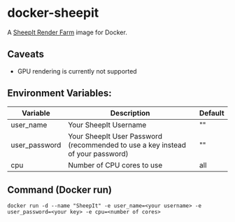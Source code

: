 # docker-sheepit
A [SheepIt Render Farm](https://www.sheepit-renderfarm.com/) image for Docker. 

## Caveats
- GPU rendering is currently not supported

## Environment Variables:
| Variable      | Description                                                                    | Default |
|---------------|--------------------------------------------------------------------------------|---------|
| user_name     | Your SheepIt Username                                                          |""       |
| user_password | Your SheepIt User Password (recommended to use a key instead of your password) |""       |
| cpu           | Number of CPU cores to use                                                     | all     |

## Command (Docker run)
`docker run -d --name "SheepIt" -e user_name=<your username> -e user_password=<your key> -e cpu=<number of cores>`
